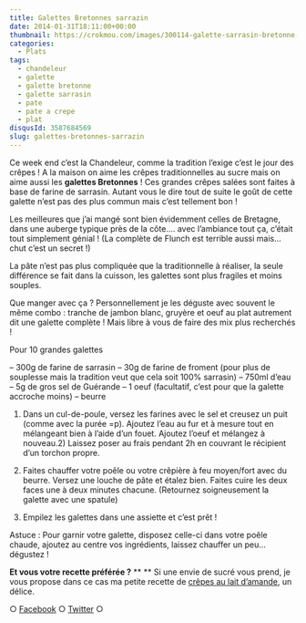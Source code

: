 ```yaml
---
title: Galettes Bretonnes sarrazin
date: 2014-01-31T18:11:00+00:00
thumbnail: https://crokmou.com/images/300114-galette-sarrasin-bretonne-02.jpg
categories:
  - Plats
tags:
  - chandeleur
  - galette
  - galette bretonne
  - galette sarrasin
  - pate
  - pate a crepe
  - plat
disqusId: 3587684569
slug: galettes-bretonnes-sarrazin
---
```


Ce week end c’est la Chandeleur, comme la tradition l’exige c’est le jour des crêpes ! A la maison on aime les crêpes traditionnelles au sucre mais on aime aussi les **galettes Bretonnes** ! Ces grandes crêpes salées sont faites à base de farine de sarrasin. Autant vous le dire tout de suite le goût de cette galette n’est pas des plus commun mais c’est tellement bon !

Les meilleures que j’ai mangé sont bien évidemment celles de Bretagne, dans une auberge typique près de la côte…. avec l’ambiance tout ça, c’était tout simplement génial ! (La complète de Flunch est terrible aussi mais… chut c’est un secret !)

La pâte n’est pas plus compliquée que la traditionnelle à réaliser, la seule différence se fait dans la cuisson, les galettes sont plus fragiles et moins souples.

Que manger avec ça ? Personnellement je les déguste avec souvent le même combo : tranche de jambon blanc, gruyère et oeuf au plat autrement dit une galette complète ! Mais libre à vous de faire des mix plus recherchés !

Pour 10 grandes galettes

– 300g de farine de sarrasin
– 30g de farine de froment (pour plus de souplesse mais la tradition veut que cela soit 100% sarrasin)
– 750ml d’eau
– 5g de gros sel de Guérande
– 1 oeuf (facultatif, c’est pour que la galette accroche moins)
– beurre

1) Dans un cul-de-poule, versez les farines avec le sel et creusez un puit (comme avec la purée =p). Ajoutez l’eau au fur et à mesure tout en mélangeant bien à l’aide d’un fouet. Ajoutez l’oeuf et mélangez à nouveau.2) Laissez poser au frais pendant 2h en couvrant le récipient d’un torchon propre.

4) Faites chauffer votre poêle ou votre crêpière à feu moyen/fort avec du beurre. Versez une louche de pâte et étalez bien. Faites cuire les deux faces une à deux minutes chacune. (Retournez soigneusement la galette avec une spatule)

5) Empilez les galettes dans une assiette et c’est prêt !

Astuce : Pour garnir votre galette, disposez celle-ci dans votre poêle chaude, ajoutez au centre vos ingrédients, laissez chauffer un peu… dégustez !

**Et vous votre recette préférée ?** ** ** Si une envie de sucré vous prend, je vous propose dans ce cas ma petite recette de [crêpes au lait d’amande](http://www.crokmou.com/2013/01/crepes-au-lait-damande-et-autres.html), un délice.

○ [Facebook](https://www.facebook.com/crokmou.blog) ○ [Twitter](https://twitter.com/Crokmou) ○ 